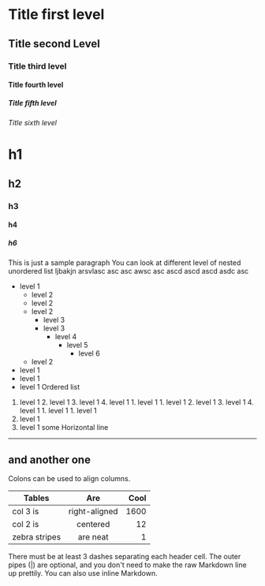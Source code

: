 # Title first level

## Title second Level

### Title third level

#### Title fourth level

##### Title fifth level

###### Title sixth level

# h1

## h2

### h3

#### h4

##### h6

This is just a sample paragraph
You can look at different level of nested unordered list ljbakjn arsvlasc asc asc awsc asc ascd ascd ascd asdc asc

- level 1
  - level 2
  - level 2
  - level 2
    - level 3
    - level 3
      - level 4
        - level 5
          - level 6
  - level 2
- level 1
- level 1
- level 1
  Ordered list

1. level 1 2. level 1 3. level 1 4. level 1 1. level 1 1. level 1 2. level 1 3. level 1 4. level 1 1. level 1 1. level 1
1. level 1
1. level 1
   some Horizontal line

---

## and another one

Colons can be used to align columns.

| Tables        |      Are      | Cool |
| ------------- | :-----------: | ---: |
| col 3 is      | right-aligned | 1600 |
| col 2 is      |   centered    |   12 |
| zebra stripes |   are neat    |    1 |

There must be at least 3 dashes separating each header cell.
The outer pipes (|) are optional, and you don't need to make the
raw Markdown line up prettily. You can also use inline Markdown.
